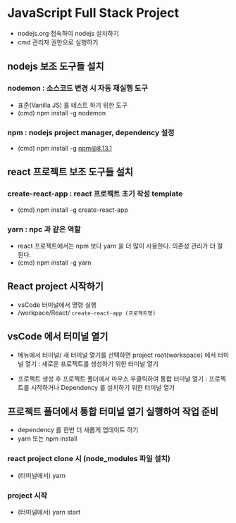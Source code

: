 # JavaScript Full Stack Project
* nodejs.org 접속하여 nodejs 설치하기
* cmd 관리자 권한으로 실행하기

## nodejs 보조 도구들 설치
### nodemon : 소스코드 변경 시 자동 재실행 도구
* 표준(Vanilla JS) 를 테스트 하기 위한 도구
* (cmd) npm install -g nodemon

### npm : nodejs project manager, dependency 설정
* (cmd) npm install -g npm@8.13.1

## react 프로젝트 보조 도구들 설치
### create-react-app : react 프로젝트 초기 작성 template
* (cmd) npm install -g create-react-app

### yarn : npc 과 같은 역할
* react 프로젝트에서는 npm 보다 yarn 을 더 많이 사용한다. 의존성 관리가 더 잘 된다.
* (cmd) npm install -g yarn



## React project 시작하기
* vsCode 터미널에서 명령 실행
* /workpace/React/ ```create-react-app (프로젝트명)```

## vsCode 에서 터미널 열기
* 메뉴에서 터미널/ 새 터미널 열기를 선택하면 project root(workspace) 에서 터미널 열기 : 새로운 프로젝트를 생성하기 위한 터미널 열기

* 프로젝트 생성 후 프로젝트 폴더에서 마우스 우클릭하여 통합 터미널 열기 : 프로젝트를 시작하거나 Dependency 를 설치하기 위한 터미널 열기

## 프로젝트 폴더에서 통합 터미널 열기 실행하여 작업 준비
* dependency 를 한번 더 새롭게 업데이트 하기
* yarn 또는 npm install





### react project clone 시 (node_modules 파일 설치)
* (터미널에서) yarn  


### project 시작
* (터미널에서) yarn start
